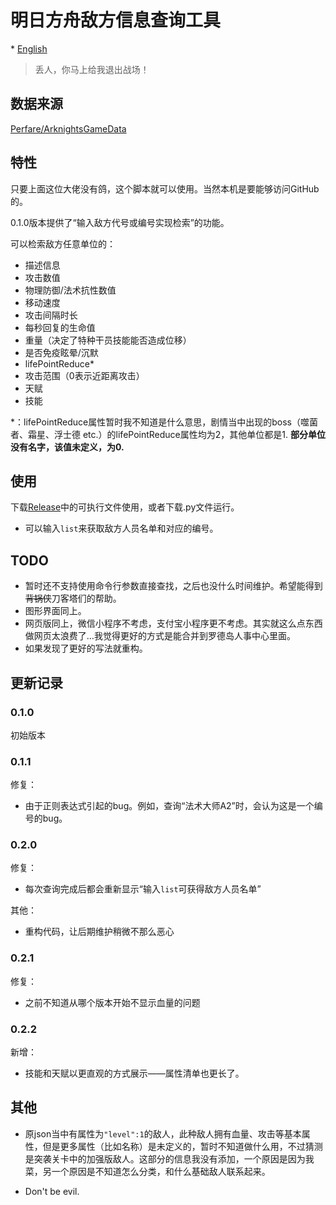 # 明日方舟敌方信息查询工具

\* [English](https://github.com/Mark9804/arknights-enemydata-search/blob/master/README_en.md)

> 丢人，你马上给我退出战场！

## 数据来源

[Perfare/ArknightsGameData](https://github.com/Perfare/ArknightsGameData)

## 特性

只要上面这位大佬没有鸽，这个脚本就可以使用。当然本机是要能够访问GitHub的。

0.1.0版本提供了“输入敌方代号或编号实现检索”的功能。

可以检索敌方任意单位的：

* 描述信息
* 攻击数值
* 物理防御/法术抗性数值
* 移动速度
* 攻击间隔时长
* 每秒回复的生命值
* 重量（决定了特种干员技能能否造成位移）
* 是否免疫眩晕/沉默
* lifePointReduce\*
* 攻击范围（0表示近距离攻击）
* 天赋
* 技能

\*：lifePointReduce属性暂时我不知道是什么意思，剧情当中出现的boss（噬菌者、霜星、浮士德 etc.）的lifePointReduce属性均为2，其他单位都是1. **部分单位没有名字，该值未定义，为0.**

## 使用

下载[Release](https://github.com/Mark9804/arknights-enemydata-search/releases)中的可执行文件使用，或者下载.py文件运行。

* 可以输入```list```来获取敌方人员名单和对应的编号。

## TODO

* 暂时还不支持使用命令行参数直接查找，之后也没什么时间维护。希望能得到~~背锅侠~~刀客塔们的帮助。
* 图形界面同上。
* 网页版同上，微信小程序不考虑，支付宝小程序更不考虑。其实就这么点东西做网页太浪费了…我觉得更好的方式是能合并到罗德岛人事中心里面。
* 如果发现了更好的写法就重构。

## 更新记录

### 0.1.0

初始版本

### 0.1.1

修复：
* 由于正则表达式引起的bug。例如，查询“法术大师A2”时，会认为这是一个编号的bug。

### 0.2.0

修复：

* 每次查询完成后都会重新显示“输入```list```可获得敌方人员名单”

其他：

* 重构代码，让后期维护稍微不那么恶心

### 0.2.1

修复：

* 之前不知道从哪个版本开始不显示血量的问题

### 0.2.2

新增：

* 技能和天赋以更直观的方式展示——属性清单也更长了。


## 其他

* 原json当中有属性为```"level":1```的敌人，此种敌人拥有血量、攻击等基本属性，但是更多属性（比如名称）是未定义的，暂时不知道做什么用，不过猜测是突袭关卡中的加强版敌人。这部分的信息我没有添加，一个原因是因为我菜，另一个原因是不知道怎么分类，和什么基础敌人联系起来。

* Don't be evil.
